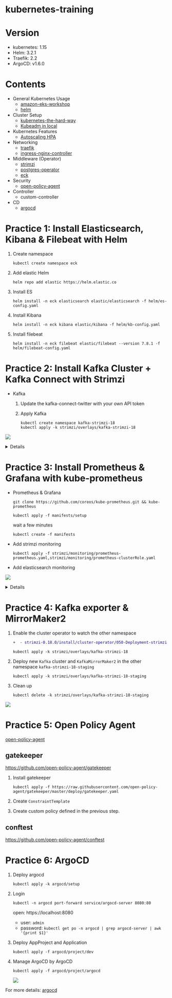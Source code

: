 # kubernetes-training

# Version

- kubernetes: 1.15
- Helm: 3.2.1
- Traefik: 2.2
- ArgoCD: v1.6.0

# Contents

- General Kubernetes Usage
    - [amazon-eks-workshop](eksworkshop)
    - [helm](helm)
- Cluster Setup
    - [kubernetes-the-hard-way](kubernetes-the-hard-way)
    - [Kubeadm in local](kubeadm-local)
- Kubernetes Features
    - [Autoscaling HPA](autoscaling-hpa)
- Networking
    - [traefik](traefik)
    - [ingress-nginx-controller](ingress-nginx-controller)
- Middleware (Operator)
    - [strimzi](strimzi)
    - [postgres-operator](postgres-operator)
    - [eck](eck)
- Security
    - [open-policy-agent](open-policy-agent)
- Controller
    - custom-controller
- CD
    - [argocd](argocd)

# Practice 1: Install Elasticsearch, Kibana & Filebeat with Helm

1. Create namespace

    ```
    kubectl create namespace eck
    ```

1. Add elastic Helm

    ```
    helm repo add elastic https://helm.elastic.co
    ```

1. Install ES

    ```
    helm install -n eck elasticsearch elastic/elasticsearch -f helm/es-config.yaml
    ```

1. Install Kibana

    ```
    helm install -n eck kibana elastic/kibana -f helm/kb-config.yaml
    ```

1. Install filebeat

    ```
    helm install -n eck filebeat elastic/filebeat --version 7.8.1 -f helm/filebeat-config.yaml
    ```

# Practice 2: Install Kafka Cluster + Kafka Connect with Strimzi

- Kafka

    1. Update the kafka-connect-twitter with your own API token
    1. Apply Kafka

        ```
        kubectl create namespace kafka-strimzi-18
        kubectl apply -k strimzi/overlays/kafka-strimzi-18
        ```

![](docs/practice-01.drawio.svg)

<details>

```
NAMESPACE          NAME                                                             READY   STATUS    RESTARTS   AGE
eck                elasticsearch-master-0                                           1/1     Running   0          14h
eck                kibana-kibana-55f4bc96f5-7fz65                                   1/1     Running   0          14h
kafka-strimzi-18   kafka-connect-sink-connect-847cfbf66-gwtkl                       1/1     Running   0          7h27m
kafka-strimzi-18   kafka-connect-source-connect-57bf7974f7-sz8ww                    1/1     Running   0          7h27m
kafka-strimzi-18   my-cluster-entity-operator-579cdc77bc-v6rxt                      3/3     Running   5          14h
kafka-strimzi-18   my-cluster-kafka-0                                               2/2     Running   0          14h
kafka-strimzi-18   my-cluster-kafka-1                                               2/2     Running   0          14h
kafka-strimzi-18   my-cluster-kafka-2                                               2/2     Running   2          14h
kafka-strimzi-18   my-cluster-zookeeper-0                                           1/1     Running   0          14h
kafka-strimzi-18   strimzi-cluster-operator-6c9d899778-nkd9q                        1/1     Running   0          14h
kube-system        kube-dns-869d587df7-7whsm                                        3/3     Running   0          14h
kube-system        kube-dns-869d587df7-z659j                                        3/3     Running   0          14h
kube-system        kube-dns-autoscaler-645f7d66cf-r9ttj                             1/1     Running   0          14h
kube-system        kube-proxy-gke-my-gke-cluster-my-gke-cluster-nod-9dff1786-x4wz   1/1     Running   0          14h
kube-system        kube-proxy-gke-my-gke-cluster-my-gke-cluster-pre-19639e01-7jsz   1/1     Running   0          93s
kube-system        kube-proxy-gke-my-gke-cluster-my-gke-cluster-pre-19639e01-cnl2   1/1     Running   0          14h
kube-system        kube-proxy-gke-my-gke-cluster-my-gke-cluster-pre-19639e01-f6cb   1/1     Running   0          14h
kube-system        kube-proxy-gke-my-gke-cluster-my-gke-cluster-pre-19639e01-vw9d   1/1     Running   0          14h
kube-system        l7-default-backend-678889f899-fvswg                              1/1     Running   0          14h
kube-system        metrics-server-v0.3.6-7b7d6c7576-msl8x                           2/2     Running   0          14h
```

</details>

# Practice 3: Install Prometheus & Grafana with kube-prometheus

- Prometheus & Grafana

    ```
    git clone https://github.com/coreos/kube-prometheus.git && kube-prometheus
    ```

    ```
    kubectl apply -f manifests/setup
    ```

    wait a few minutes

    ```
    kubectl create -f manifests
    ```

- Add strimzi monitoring

    ```
    kubectl apply -f strimzi/monitoring/prometheus-prometheus.yaml,strimzi/monitoring/prometheus-clusterRole.yaml
    ```

- Add elasticsearch monitoring

![](docs/practice-02.drawio.svg)

<details>

```
kubectl get pod --all-namespaces
NAMESPACE          NAME                                                             READY   STATUS    RESTARTS   AGE
eck                elasticsearch-master-0                                           1/1     Running   0          3d3h
eck                kibana-kibana-55f4bc96f5-7fz65                                   1/1     Running   0          3d4h
kafka-strimzi-18   kafka-connect-sink-connect-75db959966-sxqxx                      1/1     Running   0          43m
kafka-strimzi-18   kafka-connect-source-connect-6bc6d8797c-rr2x2                    1/1     Running   0          42m
kafka-strimzi-18   my-cluster-entity-operator-579cdc77bc-v6rxt                      3/3     Running   0          3d4h
kafka-strimzi-18   my-cluster-kafka-0                                               2/2     Running   0          2d13h
kafka-strimzi-18   my-cluster-kafka-1                                               2/2     Running   0          2d13h
kafka-strimzi-18   my-cluster-kafka-2                                               2/2     Running   0          2d13h
kafka-strimzi-18   my-cluster-zookeeper-0                                           1/1     Running   50         2d1h
kafka-strimzi-18   my-cluster-zookeeper-1                                           1/1     Running   16         2d1h
kafka-strimzi-18   my-cluster-zookeeper-2                                           1/1     Running   0          2d1h
kafka-strimzi-18   strimzi-cluster-operator-6c9d899778-nkd9q                        1/1     Running   0          3d4h
kube-system        kube-dns-869d587df7-7whsm                                        3/3     Running   0          3d4h
kube-system        kube-dns-869d587df7-z659j                                        3/3     Running   0          3d4h
kube-system        kube-dns-autoscaler-645f7d66cf-r9ttj                             1/1     Running   0          3d4h
kube-system        kube-proxy-gke-my-gke-cluster-my-gke-cluster-nod-9dff1786-x4wz   1/1     Running   0          3d4h
kube-system        kube-proxy-gke-my-gke-cluster-my-gke-cluster-pre-19639e01-7jsz   1/1     Running   0          2d13h
kube-system        kube-proxy-gke-my-gke-cluster-my-gke-cluster-pre-19639e01-cnl2   1/1     Running   0          3d4h
kube-system        kube-proxy-gke-my-gke-cluster-my-gke-cluster-pre-19639e01-f6cb   1/1     Running   0          3d4h
kube-system        kube-proxy-gke-my-gke-cluster-my-gke-cluster-pre-19639e01-vw9d   1/1     Running   0          3d4h
kube-system        l7-default-backend-678889f899-fvswg                              1/1     Running   0          3d4h
kube-system        metrics-server-v0.3.6-7b7d6c7576-msl8x                           2/2     Running   0          3d4h
monitoring         alertmanager-main-0                                              2/2     Running   0          13h
monitoring         alertmanager-main-1                                              2/2     Running   0          13h
monitoring         alertmanager-main-2                                              2/2     Running   0          13h
monitoring         grafana-58dc7468d7-vnsbh                                         1/1     Running   0          13h
monitoring         kube-state-metrics-765c7c7f95-fhkls                              3/3     Running   0          13h
monitoring         node-exporter-bjq6x                                              2/2     Running   0          13h
monitoring         node-exporter-d7dx8                                              2/2     Running   0          13h
monitoring         node-exporter-ddmxd                                              2/2     Running   0          13h
monitoring         node-exporter-mj6tx                                              2/2     Running   0          13h
monitoring         node-exporter-psf45                                              2/2     Running   0          13h
monitoring         prometheus-adapter-5cd5798d96-fkd75                              1/1     Running   0          13h
monitoring         prometheus-k8s-0                                                 3/3     Running   1          12h
monitoring         prometheus-k8s-1                                                 3/3     Running   1          12h
monitoring         prometheus-operator-5f75d76f9f-xtgqz                             1/1     Running   0          2d5h
```

</details>

# Practice 4: Kafka exporter & MirrorMaker2


1. Enable the cluster operator to watch the other namespace


    ```diff
    +  - strimzi-0.18.0/install/cluster-operator/050-Deployment-strimzi-cluster-operator.yaml
    ```

    ```
    kubectl apply -k strimzi/overlays/kafka-strimzi-18
    ```

1. Deploy new `Kafka` cluster and `KafkaMirrorMaker2` in the other namespace `kafka-strimzi-18-staging`

    ```
    kubectl apply -k strimzi/overlays/kafka-strimzi-18-staging
    ```

1. Clean up

    ```
    kubectl delete -k strimzi/overlays/kafka-strimzi-18-staging
    ```

![](strimzi/docs/kafka-mirror-maker-2.drawio.svg)

# Practice 5: Open Policy Agent

[open-policy-agent]()

## gatekeeper

https://github.com/open-policy-agent/gatekeeper

1. Install gatekeeper

    ```
    kubectl apply -f https://raw.githubusercontent.com/open-policy-agent/gatekeeper/master/deploy/gatekeeper.yaml
    ```

1. Create `ConstraintTemplate`
1. Create custom policy defined in the previous step.

## conftest

https://github.com/open-policy-agent/conftest

# Practice 6: ArgoCD

1. Deploy argocd

    ```
    kubectl apply -k argocd/setup
    ```

1. Login

    ```
    kubectl -n argocd port-forward service/argocd-server 8080:80
    ```

    open: https://localhost:8080

    - user: `admin`
    - password: `kubectl get po -n argocd | grep argocd-server | awk '{print $1}'`

1. Deploy AppProject and Application

    ```
    kubectl apply -f argocd/project/dev
    ```

1. Manage ArgoCD by ArgoCD

    ```
    kubectl apply -f argocd/project/argocd
    ```

    ![](argocd/img/argocd-by-argocd.png)

For more details: [argocd](argocd)
